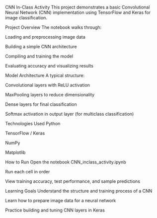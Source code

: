 CNN In-Class Activity
This project demonstrates a basic Convolutional Neural Network (CNN) implementation using TensorFlow and Keras for image classification.

Project Overview
The notebook walks through:

Loading and preprocessing image data

Building a simple CNN architecture

Compiling and training the model

Evaluating accuracy and visualizing results

Model Architecture
A typical structure:

Convolutional layers with ReLU activation

MaxPooling layers to reduce dimensionality

Dense layers for final classification

Softmax activation in output layer (for multiclass classification)

Technologies Used
Python

TensorFlow / Keras

NumPy

Matplotlib

How to Run
Open the notebook CNN_inclass_activity.ipynb

Run each cell in order

View training accuracy, test performance, and sample predictions

Learning Goals
Understand the structure and training process of a CNN

Learn how to prepare image data for a neural network

Practice building and tuning CNN layers in Keras

